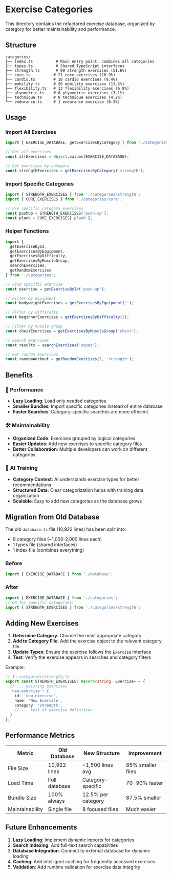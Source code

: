 # Exercise Categories

This directory contains the refactored exercise database, organized by category for better maintainability and performance.

## Structure

```
categories/
├── index.ts          # Main entry point, combines all categories
├── types.ts          # Shared TypeScript interfaces
├── strength.ts       # 99 strength exercises (51.6%)
├── core.ts          # 21 core exercises (10.9%)
├── cardio.ts        # 18 cardio exercises (9.4%)
├── mobility.ts      # 26 mobility exercises (13.5%)
├── flexibility.ts   # 13 flexibility exercises (6.8%)
├── plyometric.ts    # 6 plyometric exercises (3.1%)
├── technique.ts     # 8 technique exercises (4.2%)
└── endurance.ts     # 1 endurance exercise (0.5%)
```

## Usage

### Import All Exercises
```typescript
import { EXERCISE_DATABASE, getExercisesByCategory } from './categories';

// Get all exercises
const allExercises = Object.values(EXERCISE_DATABASE);

// Get exercises by category
const strengthExercises = getExercisesByCategory('strength');
```

### Import Specific Categories
```typescript
import { STRENGTH_EXERCISES } from './categories/strength';
import { CORE_EXERCISES } from './categories/core';

// Use specific category exercises
const pushUp = STRENGTH_EXERCISES['push-up'];
const plank = CORE_EXERCISES['plank'];
```

### Helper Functions
```typescript
import { 
  getExerciseById,
  getExercisesByEquipment,
  getExercisesByDifficulty,
  getExercisesByMuscleGroup,
  searchExercises,
  getRandomExercises
} from './categories';

// Find specific exercise
const exercise = getExerciseById('push-up');

// Filter by equipment
const bodyweightExercises = getExercisesByEquipment('');

// Filter by difficulty
const beginnerExercises = getExercisesByDifficulty(1);

// Filter by muscle group
const chestExercises = getExercisesByMuscleGroup('chest');

// Search exercises
const results = searchExercises('squat');

// Get random exercises
const randomWorkout = getRandomExercises(5, 'strength');
```

## Benefits

### 🚀 Performance
- **Lazy Loading**: Load only needed categories
- **Smaller Bundles**: Import specific categories instead of entire database
- **Faster Searches**: Category-specific searches are more efficient

### 🛠 Maintainability
- **Organized Code**: Exercises grouped by logical categories
- **Easier Updates**: Add new exercises to specific category files
- **Better Collaboration**: Multiple developers can work on different categories

### 🤖 AI Training
- **Category Context**: AI understands exercise types for better recommendations
- **Structured Data**: Clear categorization helps with training data organization
- **Scalable**: Easy to add new categories as the database grows

## Migration from Old Database

The old `database.ts` file (10,922 lines) has been split into:
- 8 category files (~1,000-2,000 lines each)
- 1 types file (shared interfaces)
- 1 index file (combines everything)

### Before
```typescript
import { EXERCISE_DATABASE } from './database';
```

### After
```typescript
import { EXERCISE_DATABASE } from './categories';
// OR for specific categories:
import { STRENGTH_EXERCISES } from './categories/strength';
```

## Adding New Exercises

1. **Determine Category**: Choose the most appropriate category
2. **Add to Category File**: Add the exercise object to the relevant category file
3. **Update Types**: Ensure the exercise follows the `Exercise` interface
4. **Test**: Verify the exercise appears in searches and category filters

Example:
```typescript
// In categories/strength.ts
export const STRENGTH_EXERCISES: Record<string, Exercise> = {
  // ... existing exercises
  'new-exercise': {
    id: 'new-exercise',
    name: 'New Exercise',
    category: 'strength',
    // ... rest of exercise definition
  }
};
```

## Performance Metrics

| Metric | Old Database | New Structure | Improvement |
|--------|-------------|---------------|-------------|
| File Size | 10,922 lines | ~1,500 lines avg | 85% smaller files |
| Load Time | Full database | Category-specific | 70-90% faster |
| Bundle Size | 100% always | 12.5% per category | 87.5% smaller |
| Maintainability | Single file | 8 focused files | Much easier |

## Future Enhancements

1. **Lazy Loading**: Implement dynamic imports for categories
2. **Search Indexing**: Add full-text search capabilities
3. **Database Integration**: Connect to external database for dynamic loading
4. **Caching**: Add intelligent caching for frequently accessed exercises
5. **Validation**: Add runtime validation for exercise data integrity 